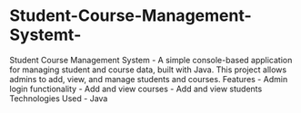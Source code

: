 # Student-Course-Management-Systemt-
Student Course Management System - A simple console-based application for managing student and course data, built with Java. This project allows admins to add, view, and manage students and courses.  Features - Admin login functionality - Add and view courses - Add and view students  Technologies Used - Java

